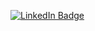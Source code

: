 [![LinkedIn Badge](https://img.shields.io/badge/-Mateus%20Macedo-1d86bd?style=flat-square&logo=LinkedIn&logoColor=white&link=https://www.linkedin.com/in/mateusesm/)](https://www.linkedin.com/in/mateusesm/)




